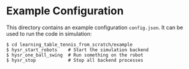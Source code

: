 Example Configuration
=====================

This directory contains an example configuration `config.json`.  It can be used
to run the code in simulation:

    $ cd learning_table_tennis_from_scratch/example
    $ hysr_start_robots    # Start the simulation backend
    $ hysr_one_ball_swing  # Run something on the robot
    $ hysr_stop            # Stop all backend processes
